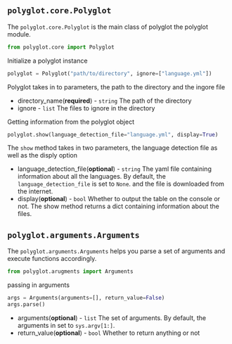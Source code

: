 ## `polyglot.core.Polyglot`

The `polyglot.core.Polyglot` is the main class of polyglot the polyglot module.

```python
from polyglot.core import Polyglot
```

Initialize a polyglot instance

```python
polyglot = Polyglot("path/to/directory", ignore=["language.yml"])
```

Polyglot takes in to parameters, the path to the directory and the ingore file

- directory_name(**required**) - `string` The path of the directory
- ignore - `list` The files to ignore in the directory

Getting information from the polyglot object

```python
polyglot.show(language_detection_file="language.yml", display=True)
```

The `show` method takes in two parameters, the language detection file as well as the disply option

- language_detection_file(**optional**) - `string` The yaml file containing information about all the languages. By default, the `language_detection_file` is set to `None`. and the file is downloaded from the internet.
- display(**optional**) - `bool` Whether to output the table on the console or not. The show method returns a dict containing information about the files.

## `polyglot.arguments.Arguments`

The `polyglot.arguments.Arguments` helps you parse a set of arguments and execute functions accordingly.

```python
from polyglot.arugments import Arguments
```

passing in arguments

```python
args = Arguments(arguments=[], return_value=False)
args.parse()
```

- arguments(**optional**) - `list` The set of arguments. By default, the arguments in set to `sys.argv[1:]`.
- return_value(**optional**) - `bool` Whether to return anything or not
